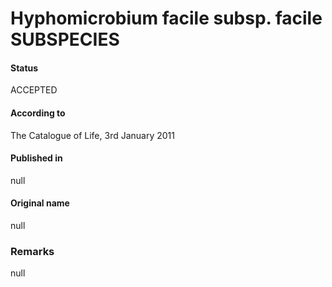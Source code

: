 Hyphomicrobium facile subsp. facile SUBSPECIES
=======

#### Status
ACCEPTED

#### According to
The Catalogue of Life, 3rd January 2011

#### Published in
null

#### Original name
null

### Remarks
null